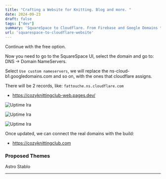 ```yaml
---
title: "Crafting a Website for Knitting. Blog and more. "
date: 2024-09-23
draft: false
tags: ["dev"]
summary: 'SquareSpace to Cloudflare. From Firebase and Google Domains to Web with Cloudflare Pages'
url: 'squarespace-to-cloudflare-website'
---
```


Continue with the free option.

Now you need to go to the SquareSpace UI, select the domain and go to: DNS -> Domain NameServers.

Select `Use custom nameservers`, we will replace the ns-cloud-b1.googledomains.com and so on, with the ones that cloudflare assigns.

There will be 2 records, like: `fattouche.ns.cloudflare.com`

* https://cozyknittingclub-web.pages.dev/



![Uptime Ira](/blog_img/web/success1-ckc/Cloudflare-SquareSpace-DNS.png)

![Uptime Ira](/blog_img/web/success1-ckc/Cloudflare-SquareSpace-DNSChange.png)

![Uptime Ira](/blog_img/web/success1-ckc/Cloudflare-SquareSpace-DNSChangeUpdate.png)


Once updated, we can connect the real domains with the build:

* https://cozyknittingclub.com


### Proposed Themes

Astro Stablo

---

